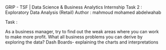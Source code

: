 GRIP - TSF | Data Science & Business Analytics Internship
Task 2 : Exploratory Data Analysis (Retail)
Author : mahmoud mohamed abdelwahab

Task :

As a business manager, try to find out the weak areas where you can work to make more profit.
What all business problems you can derive by exploring the data?
Dash Boards- explaining the charts and interpretations
